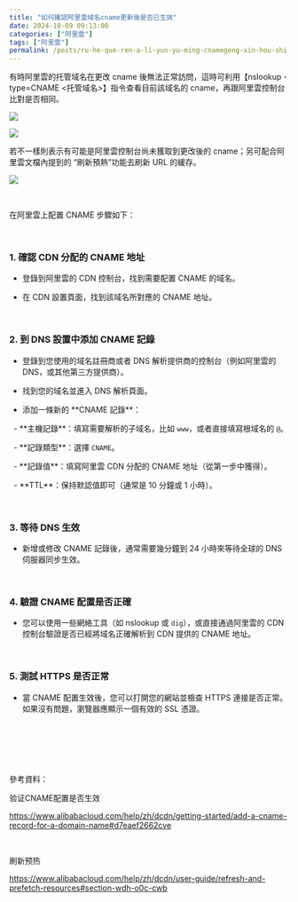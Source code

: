 ```yaml
---
title: "如何確認阿里雲域名cname更新後是否已生效"
date: 2024-10-09 09:13:00
categories: ["阿里雲"]
tags: ["阿里雲"]
permalink: /posts/ru-he-que-ren-a-li-yun-yu-ming-cnamegeng-xin-hou-shi-fou-yi-sheng-xiao/
---
```

有時阿里雲的托管域名在更改 cname 後無法正常訪問，這時可利用【nslookup -type=CNAME <托管域名>】指令查看目前該域名的 cname，再跟阿里雲控制台比對是否相同。

[![](https://blogger.googleusercontent.com/img/a/AVvXsEhLYU8Xb1uAtqMIgfw3fUvCKnm-vYLwAapPjStOBpeftw3b096twc9m1xnP4kk4Wq4W2mUpKo_T1dIFwj44JF4FWzMzibzzGFSmq_pnrDzVbn18TkOrgXIS1PLnclAWGdDDcsLFpgFDN1Y4Cu-iaAq8rlnqhIusHhiBJ18IRDvt_-z4eYcnZAFPe6yCKAcR=w747-h322)](https://blogger.googleusercontent.com/img/a/AVvXsEhLYU8Xb1uAtqMIgfw3fUvCKnm-vYLwAapPjStOBpeftw3b096twc9m1xnP4kk4Wq4W2mUpKo_T1dIFwj44JF4FWzMzibzzGFSmq_pnrDzVbn18TkOrgXIS1PLnclAWGdDDcsLFpgFDN1Y4Cu-iaAq8rlnqhIusHhiBJ18IRDvt_-z4eYcnZAFPe6yCKAcR)

[![](https://blogger.googleusercontent.com/img/a/AVvXsEgN_mujI-d1uZLoetmAC9hmPHE8a4-BIyV7nrFd2erILcBOh7_anmwIsNoOCMQj1VKk6HEbQfAoEhrcP1frNUnPJGhsbk-IppfOJZ646ef4byZ3sRkU1kslVN-w-Nyyrt6trY7MksU4aADN6FutIXTx1pFEc4SHAo5cy04woIik79Pg1AoDvhHuZd8OF_ox=w745-h354)](https://blogger.googleusercontent.com/img/a/AVvXsEgN_mujI-d1uZLoetmAC9hmPHE8a4-BIyV7nrFd2erILcBOh7_anmwIsNoOCMQj1VKk6HEbQfAoEhrcP1frNUnPJGhsbk-IppfOJZ646ef4byZ3sRkU1kslVN-w-Nyyrt6trY7MksU4aADN6FutIXTx1pFEc4SHAo5cy04woIik79Pg1AoDvhHuZd8OF_ox)

  
若不一樣則表示有可能是阿里雲控制台尚未獲取到更改後的 cname；另可配合阿里雲文檔內提到的 “刷新預熱”功能去刷新 URL 的緩存。

[![](https://blogger.googleusercontent.com/img/a/AVvXsEgK0vrIiqulgmSt4lN6xwdM_BmPDHCBX56_P6Y2i3mJcvAZmg0pyz7I8twWLskWvfBhx3pabjw0H2dMaNSDgIgr2jyYIfKxeeJeXW-c_EsZmyiZjeB6tZxOB1P54bNvWLRh2CyvNkaTI6VZeS4f61nBiJ1xMCM_gnqC0gWdHJ0ajW6IzxIeGNiLAAZdpLzh=w851-h353)](https://blogger.googleusercontent.com/img/a/AVvXsEgK0vrIiqulgmSt4lN6xwdM_BmPDHCBX56_P6Y2i3mJcvAZmg0pyz7I8twWLskWvfBhx3pabjw0H2dMaNSDgIgr2jyYIfKxeeJeXW-c_EsZmyiZjeB6tZxOB1P54bNvWLRh2CyvNkaTI6VZeS4f61nBiJ1xMCM_gnqC0gWdHJ0ajW6IzxIeGNiLAAZdpLzh)

  
  

 

在阿里雲上配置 CNAME 步驟如下：

 

### 1. 確認 CDN 分配的 CNAME 地址

- 登錄到阿里雲的 CDN 控制台，找到需要配置 CNAME 的域名。

- 在 CDN 設置頁面，找到該域名所對應的 CNAME 地址。

 

### 2. 到 DNS 設置中添加 CNAME 記錄

- 登錄到您使用的域名註冊商或者 DNS 解析提供商的控制台（例如阿里雲的 DNS，或其他第三方提供商）。

- 找到您的域名並進入 DNS 解析頁面。

- 添加一條新的 \*\*CNAME 記錄\*\*：

  - \*\*主機記錄\*\*：填寫需要解析的子域名，比如 `www`，或者直接填寫根域名的 `@`。

  - \*\*記錄類型\*\*：選擇 `CNAME`。

  - \*\*記錄值\*\*：填寫阿里雲 CDN 分配的
CNAME 地址（從第一步中獲得）。

  - \*\*TTL\*\*：保持默認值即可（通常是 10 分鐘或 1 小時）。

 

### 3. 等待 DNS 生效

- 新增或修改 CNAME 記錄後，通常需要幾分鐘到 24 小時來等待全球的 DNS 伺服器同步生效。

 

### 4. 驗證 CNAME 配置是否正確

- 您可以使用一些網絡工具（如 nslookup 或 `dig`），或直接通過阿里雲的 CDN 控制台驗證是否已經將域名正確解析到 CDN 提供的 CNAME 地址。

 

### 5. 測試 HTTPS 是否正常

- 當 CNAME 配置生效後，您可以打開您的網站並檢查 HTTPS 連接是否正常。如果沒有問題，瀏覽器應顯示一個有效的 SSL 憑證。

 

 

 

參考資料：

验证CNAME配置是否生效

<https://www.alibabacloud.com/help/zh/dcdn/getting-started/add-a-cname-record-for-a-domain-name#d7eaef2662cve>

 

刷新预热

<https://www.alibabacloud.com/help/zh/dcdn/user-guide/refresh-and-prefetch-resources#section-wdh-o0c-cwb>

 